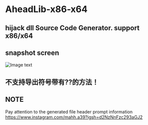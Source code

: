 # AheadLib-x86-x64

## hijack dll Source Code Generator. support x86/x64 

## snapshot screen
![Image text](screen1.png)

## 不支持导出符号带有??的方法！

## NOTE

Pay attention to the generated file header prompt information
https://www.instagram.com/mahh.a39?igsh=d2NzNnFzc293aGJ2
